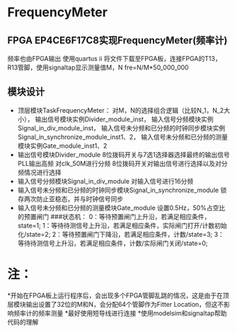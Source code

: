 # FrequencyMeter
## FPGA EP4CE6F17C8实现FrequencyMeter(频率计)
频率也由FPGA输出
使用quartus ii 将文件下载至FPGA板，连接FPGA的T13，R13管脚，使用signaltap显示测量值M，N
fre=N/M*50_000_000
## 模块设计
- 顶层模块TaskFrequencyMeter：
对M，N的选择组合逻辑（比较N_1，N_2大小），
输出信号模块实例Divider_module_inst，
输入信号分频模块实例Signal_in_div_module_inst，
输入信号未分频和已分频的时钟同步模块实例Signal_in_synchronize_module_inst1、2，
输入信号未分频和已分频的测量模块实例Gate_module_inst1、2
- 输出信号模块Divider_module
8位拨码开关与7选1选择器选择最终的输出信号
PLL输出高频
对clk_50M进行分频
8位拨码开关对输出信号进行选择以及对分频情况进行选择
- 输入信号分频模块Signal_in_div_module
对输入信号进行16分频
- 输入信号未分频和已分频的时钟同步模块Signal_in_synchronize_module
锁存两次防止亚稳态，并与时钟信号同步
- 输入信号未分频和已分频的测量模块Gate_module
设置0.5Hz，50%占空比的预置闸门
###状态机：
   0：等待预置闸门上升沿，若满足相应条件，state=1;
   1：等待待测信号上升沿，若满足相应条件，实际闸门打开/计数初始化/state=2;
   2：等待预置闸门下降沿，若满足相应条件，计数/state=3;
   3：等待待测信号上升沿，若满足相应条件，计数/实际闸门关闭/state=0;
# 注：
*开始在FPGA板上运行程序后，会出现多个FPGA管脚乱跳的情况，这是由于在顶层模块输出设置了32位的M和N，会分配64个管脚作为Fitter Location，但这不影响频率计的频率测量
*最好使用短导线进行连接
*使用modelsim和signaltap帮助代码的理解
